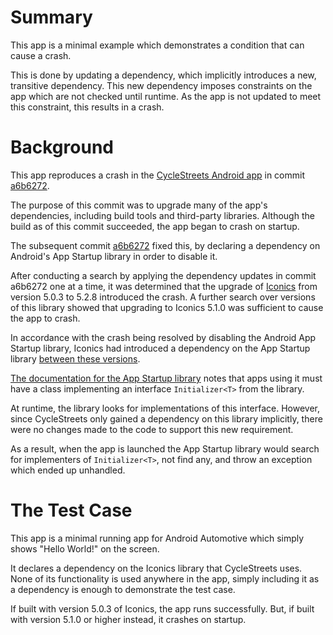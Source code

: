 # Summary

This app is a minimal example which demonstrates a condition that can cause a crash.

This is done by updating a dependency, which implicitly introduces a new, transitive dependency. This new dependency imposes constraints on the app which are not checked until runtime.
As the app is not updated to meet this constraint, this results in a crash.

# Background

This app reproduces a crash in the [CycleStreets Android app](https://github.com/cyclestreets/android) in commit [a6b6272](https://github.com/cyclestreets/android/commit/a6b627246c6145838601a974cb9e0bce7f9dec5e).

The purpose of this commit was to upgrade many of the app's dependencies, including build tools and third-party libraries. Although the build as of this commit succeeded, the app began to crash on startup.

The subsequent commit [a6b6272](https://github.com/cyclestreets/android/commit/a6b627246c6145838601a974cb9e0bce7f9dec5e) fixed this, by declaring a dependency on Android's App Startup library in order to disable it.

After conducting a search by applying the dependency updates in commit a6b6272 one at a time, it was determined that the upgrade of [Iconics](https://github.com/mikepenz/Android-Iconics) from version 5.0.3 to 5.2.8 introduced the crash.
A further search over versions of this library showed that upgrading to Iconics 5.1.0 was sufficient to cause the app to crash.

In accordance with the crash being resolved by disabling the Android App Startup library, Iconics had introduced a dependency on the App Startup library [between these versions](https://github.com/mikepenz/Android-Iconics/compare/v5.0.3...v5.1.0).

[The documentation for the App Startup library](https://developer.android.com/topic/libraries/app-startup) notes that apps using it must have a class implementing an interface `Initializer<T>` from the library.

At runtime, the library looks for implementations of this interface. However, since CycleStreets only gained a dependency on this library implicitly, there were no changes made to the code to support this new requirement.

As a result, when the app is launched the App Startup library would search for implementers of `Initializer<T>`, not find any, and throw an exception which ended up unhandled.

# The Test Case

This app is a minimal running app for Android Automotive which simply shows "Hello World!" on the screen.

It declares a dependency on the Iconics library that CycleStreets uses. None of its functionality is used anywhere in the app, simply including it as a dependency is enough to demonstrate the test case.

If built with version 5.0.3 of Iconics, the app runs successfully. But, if built with version 5.1.0 or higher instead, it crashes on startup.